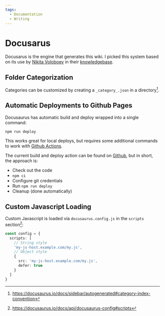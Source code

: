 ```yaml
---
tags:
  - Documentation
  - Writing
---
```

# Docusarus

Docusarus is the engine that generates this wiki. I picked this system based on
its use by [Nikita Voloboev](https://github.com/nikitavoloboev) in their
[knowledgebase](https://github.com/nikitavoloboev/knowledge/).

## Folder Categorization

Categories can be customized by creating a `_category_.json` in a
directory[^1].

## Automatic Deployments to Github Pages

Docusaurus has automatic build and deploy wrapped into a single command:
```bash
npm run deploy
```
This works great for local deploys, but requires some additional commands to
work with [Github Actions](/devops/github-actions).

The current build and deploy action can be found on
[Github](https://github.com/b-turchyn/wiki/blob/main/.github/workflows/node.js.yml),
but in short, the approach is:
* Check out the code
* `npm ci`
* Configure git credentials
* Run `npm run deploy`
* Cleanup (done automatically)

## Custom Javascript Loading

Custom Javascript is loaded via `docusaurus.config.js` in the `scripts`
section[^2]:

```typescript
const config = {
  scripts: [
    // String style
    'my-js-host.example.com/my.js',
    // Object style
    {
      src: 'my-js-host.example.com/my.js',
      defer: true
    }
  ]
}
```

[^1]: https://docusaurus.io/docs/sidebar/autogenerated#category-index-convention
[^2]: https://docusaurus.io/docs/api/docusaurus-config#scripts
